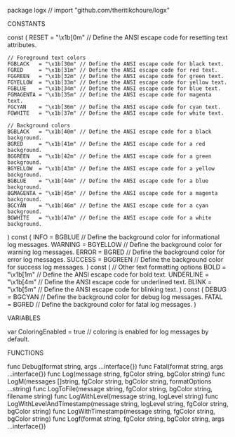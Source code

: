 package logx // import "github.com/theritikchoure/logx"


CONSTANTS

const (
	RESET = "\x1b[0m" // Define the ANSI escape code for resetting text attributes.

	// Foreground text colors
	FGBLACK   = "\x1b[30m" // Define the ANSI escape code for black text.
	FGRED     = "\x1b[31m" // Define the ANSI escape code for red text.
	FGGREEN   = "\x1b[32m" // Define the ANSI escape code for green text.
	FGYELLOW  = "\x1b[33m" // Define the ANSI escape code for yellow text.
	FGBLUE    = "\x1b[34m" // Define the ANSI escape code for blue text.
	FGMAGENTA = "\x1b[35m" // Define the ANSI escape code for magenta text.
	FGCYAN    = "\x1b[36m" // Define the ANSI escape code for cyan text.
	FGWHITE   = "\x1b[37m" // Define the ANSI escape code for white text.

	// Background colors
	BGBLACK   = "\x1b[40m" // Define the ANSI escape code for a black background.
	BGRED     = "\x1b[41m" // Define the ANSI escape code for a red background.
	BGGREEN   = "\x1b[42m" // Define the ANSI escape code for a green background.
	BGYELLOW  = "\x1b[43m" // Define the ANSI escape code for a yellow background.
	BGBLUE    = "\x1b[44m" // Define the ANSI escape code for a blue background.
	BGMAGENTA = "\x1b[45m" // Define the ANSI escape code for a magenta background.
	BGCYAN    = "\x1b[46m" // Define the ANSI escape code for a cyan background.
	BGWHITE   = "\x1b[47m" // Define the ANSI escape code for a white background.
)
const (
	INFO    = BGBLUE   // Define the background color for informational log messages.
	WARNING = BGYELLOW // Define the background color for warning log messages.
	ERROR   = BGRED    // Define the background color for error log messages.
	SUCCESS = BGGREEN  // Define the background color for success log messages.
)
const (
	// Other text formatting options
	BOLD      = "\x1b[1m" // Define the ANSI escape code for bold text.
	UNDERLINE = "\x1b[4m" // Define the ANSI escape code for underlined text.
	BLINK     = "\x1b[5m" // Define the ANSI escape code for blinking text.
)
const (
	DEBUG = BGCYAN // Define the background color for debug log messages.
	FATAL = BGRED  // Define the background color for fatal log messages.
)

VARIABLES

var ColoringEnabled = true // coloring is enabled for log messages by default.

FUNCTIONS

func Debug(format string, args ...interface{})
func Fatal(format string, args ...interface{})
func Log(message string, fgColor string, bgColor string)
func LogM(messages []string, fgColor string, bgColor string, formatOptions ...string)
func LogToFile(message string, fgColor string, bgColor string, filename string)
func LogWithLevel(message string, logLevel string)
func LogWithLevelAndTimestamp(message string, logLevel string, fgColor string, bgColor string)
func LogWithTimestamp(message string, fgColor string, bgColor string)
func Logf(format string, fgColor string, bgColor string, args ...interface{})
